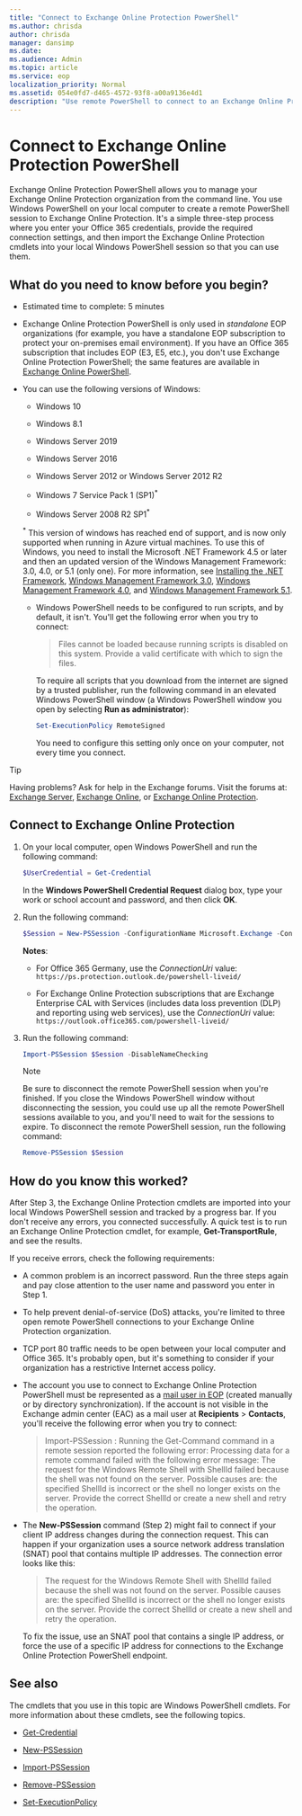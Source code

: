 ```yaml
---
title: "Connect to Exchange Online Protection PowerShell"
ms.author: chrisda
author: chrisda
manager: dansimp
ms.date:
ms.audience: Admin
ms.topic: article
ms.service: eop
localization_priority: Normal
ms.assetid: 054e0fd7-d465-4572-93f8-a00a9136e4d1
description: "Use remote PowerShell to connect to an Exchange Online Protection organization"
---
```


# Connect to Exchange Online Protection PowerShell

Exchange Online Protection PowerShell allows you to manage your Exchange Online Protection organization from the command line. You use Windows PowerShell on your local computer to create a remote PowerShell session to Exchange Online Protection. It's a simple three-step process where you enter your Office 365 credentials, provide the required connection settings, and then import the Exchange Online Protection cmdlets into your local Windows PowerShell session so that you can use them.

## What do you need to know before you begin?

- Estimated time to complete: 5 minutes

- Exchange Online Protection PowerShell is only used in *standalone* EOP organizations (for example, you have a standalone EOP subscription to protect your on-premises email environment). If you have an Office 365 subscription that includes EOP (E3, E5, etc.), you don't use Exchange Online Protection PowerShell; the same features are available in [Exchange Online PowerShell](../exchange-online/exchange-online-powershell.md).

- You can use the following versions of Windows:

  - Windows 10

  - Windows 8.1

  - Windows Server 2019

  - Windows Server 2016

  - Windows Server 2012 or Windows Server 2012 R2

  - Windows 7 Service Pack 1 (SP1)<sup>*</sup>

  - Windows Server 2008 R2 SP1<sup>*</sup>

  <sup>\*</sup> This version of windows has reached end of support, and is now only supported when running in Azure virtual machines. To use this of Windows, you need to install the Microsoft .NET Framework 4.5 or later and then an updated version of the Windows Management Framework: 3.0, 4.0, or 5.1 (only one). For more information, see [Installing the .NET Framework](https://go.microsoft.com/fwlink/p/?LinkId=257868), [Windows Management Framework 3.0](https://go.microsoft.com/fwlink/p/?LinkId=272757), [Windows Management Framework 4.0](https://go.microsoft.com/fwlink/p/?LinkId=391344), and [Windows Management Framework 5.1](https://aka.ms/wmf5download).

  - Windows PowerShell needs to be configured to run scripts, and by default, it isn't. You'll get the following error when you try to connect:

    > Files cannot be loaded because running scripts is disabled on this system. Provide a valid certificate with which to sign the files.

    To require all scripts that you download from the internet are signed by a trusted publisher, run the following command in an elevated Windows PowerShell window (a Windows PowerShell window you open by selecting **Run as administrator**):

    ```PowerShell
    Set-ExecutionPolicy RemoteSigned
    ```

    You need to configure this setting only once on your computer, not every time you connect.

> [!TIP]
> Having problems? Ask for help in the Exchange forums. Visit the forums at: [Exchange Server](https://go.microsoft.com/fwlink/p/?linkId=60612), [Exchange Online](https://go.microsoft.com/fwlink/p/?linkId=267542), or [Exchange Online Protection](https://go.microsoft.com/fwlink/p/?linkId=285351).

## Connect to Exchange Online Protection

1. On your local computer, open Windows PowerShell and run the following command:

    ```PowerShell
    $UserCredential = Get-Credential
    ```

    In the **Windows PowerShell Credential Request** dialog box, type your work or school account and password, and then click **OK**.

2. Run the following command:

    ```PowerShell
    $Session = New-PSSession -ConfigurationName Microsoft.Exchange -ConnectionUri https://ps.protection.outlook.com/powershell-liveid/ -Credential $UserCredential -Authentication Basic -AllowRedirection
    ```

    **Notes**:

   - For Office 365 Germany, use the _ConnectionUri_ value: `https://ps.protection.outlook.de/powershell-liveid/`

   - For Exchange Online Protection subscriptions that are Exchange Enterprise CAL with Services (includes data loss prevention (DLP) and reporting using web services), use the _ConnectionUri_ value: `https://outlook.office365.com/powershell-liveid/`

3. Run the following command:

   ```PowerShell
   Import-PSSession $Session -DisableNameChecking
   ```

   > [!NOTE]
   > Be sure to disconnect the remote PowerShell session when you're finished. If you close the Windows PowerShell window without disconnecting the session, you could use up all the remote PowerShell sessions available to you, and you'll need to wait for the sessions to expire. To disconnect the remote PowerShell session, run the following command:

   ```PowerShell
   Remove-PSSession $Session
   ```

## How do you know this worked?

After Step 3, the Exchange Online Protection cmdlets are imported into your local Windows PowerShell session and tracked by a progress bar. If you don't receive any errors, you connected successfully. A quick test is to run an Exchange Online Protection cmdlet, for example, **Get-TransportRule**, and see the results.

If you receive errors, check the following requirements:

- A common problem is an incorrect password. Run the three steps again and pay close attention to the user name and password you enter in Step 1.

- To help prevent denial-of-service (DoS) attacks, you're limited to three open remote PowerShell connections to your Exchange Online Protection organization.

- TCP port 80 traffic needs to be open between your local computer and Office 365. It's probably open, but it's something to consider if your organization has a restrictive Internet access policy.

- The account you use to connect to Exchange Online Protection PowerShell must be represented as a [mail user in EOP](https://docs.microsoft.com/microsoft-365/security/office-365-security/manage-mail-users-in-eop) (created manually or by directory synchronization). If the account is not visible in the Exchange admin center (EAC) as a mail user at **Recipients** \> **Contacts**, you'll receive the following error when you try to connect:

  > Import-PSSession : Running the Get-Command command in a remote session reported the following error: Processing data for a remote command failed with the following error message: The request for the Windows Remote Shell with ShellId <GUID> failed because the shell was not found on the server. Possible causes are: the specified ShellId is incorrect or the shell no longer exists on the server. Provide the correct ShellId or create a new shell and retry the operation.

- The **New-PSSession** command (Step 2) might fail to connect if your client IP address changes during the connection request. This can happen if your organization uses a source network address translation (SNAT) pool that contains multiple IP addresses. The connection error looks like this:

  > The request for the Windows Remote Shell with ShellId <ID> failed because the shell was not found on the server. Possible causes are: the specified ShellId is incorrect or the shell no longer exists on the server. Provide the correct ShellId or create a new shell and retry the operation.

  To fix the issue, use an SNAT pool that contains a single IP address, or force the use of a specific IP address for connections to the Exchange Online Protection PowerShell endpoint.

## See also

The cmdlets that you use in this topic are Windows PowerShell cmdlets. For more information about these cmdlets, see the following topics.

- [Get-Credential](https://go.microsoft.com/fwlink/p/?LinkId=389618)

- [New-PSSession](https://go.microsoft.com/fwlink/p/?LinkId=389621)

- [Import-PSSession](https://go.microsoft.com/fwlink/p/?LinkId=389619)

- [Remove-PSSession](https://go.microsoft.com/fwlink/p/?LinkId=389620)

- [Set-ExecutionPolicy](https://go.microsoft.com/fwlink/p/?LinkId=389623)
